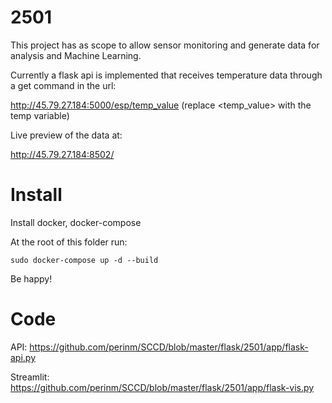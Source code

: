 # 2501

This project has as scope to allow sensor monitoring and generate data for analysis and Machine Learning.

Currently a flask api is implemented that receives temperature data through a get command in the url:

http://45.79.27.184:5000/esp/temp_value (replace <temp_value> with the temp variable)


Live preview of the data at:

http://45.79.27.184:8502/

# Install

Install docker, docker-compose

At the root of this folder run:
```
sudo docker-compose up -d --build
```

Be happy!

# Code

API: https://github.com/perinm/SCCD/blob/master/flask/2501/app/flask-api.py

Streamlit: https://github.com/perinm/SCCD/blob/master/flask/2501/app/flask-vis.py
